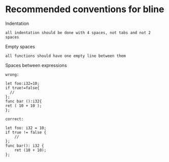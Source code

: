 # Recommended conventions for bline

Indentation
```
all indentation should be done with 4 spaces, not tabs and not 2 spaces
```

Empty spaces
```
all functions should have one empty line between them
```

Spaces between expressions
```
wrong:

let foo:i32=10;
if true!=false{
  //
};
func bar ():i32{
ret ( 10 + 10 );
};

correct:

let foo: i32 = 10;
if true != false {
    //
};
func bar(): i32 {
    ret (10 + 10);
};
```
